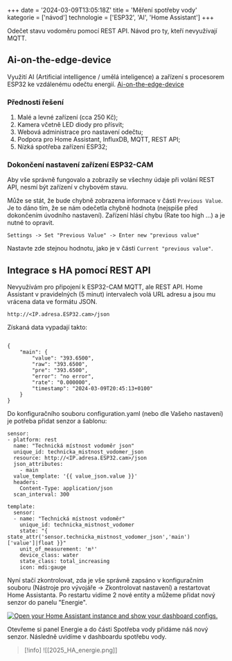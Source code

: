 +++
date = '2024-03-09T13:05:18Z'
title = 'Měření spotřeby vody'
kategorie = ['návod']
technologie = ['ESP32', 'AI', 'Home Assistant']
+++

Odečet stavu vodoměru pomocí REST API. Návod pro ty, kteří nevyužívají MQTT.
## Ai-on-the-edge-device
Využití AI (Artificial intelligence / umělá inteligence) a zařízení s procesorem ESP32 ke vzdálenému odečtu energií.
[Ai-on-the-edge-device](https://github.com/jomjol/AI-on-the-edge-device)

### Přednosti řešení
1. Malé a levné zařízení (cca 250 Kč);
2. Kamera včetně LED diody pro přísvit;
3. Webová administrace pro nastavení odečtu;
4. Podpora pro Home Assistant, InfluxDB, MQTT, REST API;
5. Nízká spotřeba zařízení ESP32;

### Dokončení nastavení zařízení ESP32-CAM
Aby vše správně fungovalo a zobrazily se všechny údaje při volání REST API, nesmí být zařízení v chybovém stavu.

Může se stát, že bude chybně zobrazena informace v části `Previous Value`. Je to dáno tím, že se nám odečetla chybně hodnota (nejspíše před dokončením úvodního nastavení). Zařízení hlásí chybu (Rate too high ...) a je nutné to opravit.

```
Settings -> Set "Previous Value" -> Enter new "previous value"
```
Nastavte zde stejnou hodnotu, jako je v části `Current "previous value"`.

## Integrace s HA pomocí REST API
Nevyužívám pro připojení k ESP32-CAM MQTT, ale REST API. Home Assistant v pravidelných (5 minut) intervalech volá URL adresu a jsou mu vrácena data ve formátu JSON.

```
http://<IP.adresa.ESP32.cam>/json
```

Získaná data vypadají takto:
```

{
    "main": {
        "value": "393.6500",
        "raw": "393.6500",
        "pre": "393.6500",
        "error": "no error",
        "rate": "0.000000",
        "timestamp": "2024-03-09T20:45:13+0100"
    }
}
```

Do konfiguračního souboru configuration.yaml (nebo dle Vašeho nastavení) je potřeba přidat senzor a šablonu:
```
sensor:
- platform: rest
  name: "Technická místnost vodoměr json"
  unique_id: technicka_mistnost_vodomer_json
  resource: http://<IP.adresa.ESP32.cam>/json
  json_attributes:
    - main
  value_template: '{{ value_json.value }}'
  headers:
    Content-Type: application/json
  scan_interval: 300

template:
  sensor:
  - name: "Technická místnost vodoměr"
    unique_id: technicka_mistnost_vodomer
    state: "{ state_attr('sensor.technicka_mistnost_vodomer_json','main')['value']|float }}"
    unit_of_measurement: 'm³'
    device_class: water
    state_class: total_increasing
    icon: mdi:gauge
```

Nyní stačí zkontrolovat, zda je vše správně zapsáno v konfiguračním souboru (Nástroje pro vývojáře -> Zkontrolovat nastavení) a restartovat Home Assistanta. Po restartu vidíme 2 nové entity a můžeme přidat nový senzor do panelu "Energie".

[![Open your Home Assistant instance and show your dashboard configs.](https://my.home-assistant.io/badges/lovelace_dashboards.svg)](https://my.home-assistant.io/redirect/lovelace_dashboards/)

Otevřeme si panel Energie a do části Spotřeba vody přidáme náš nový senzor. Následně uvidíme v dashboardu spotřebu vody.

> [!info]
> ![[2025_HA_energie.png]]
